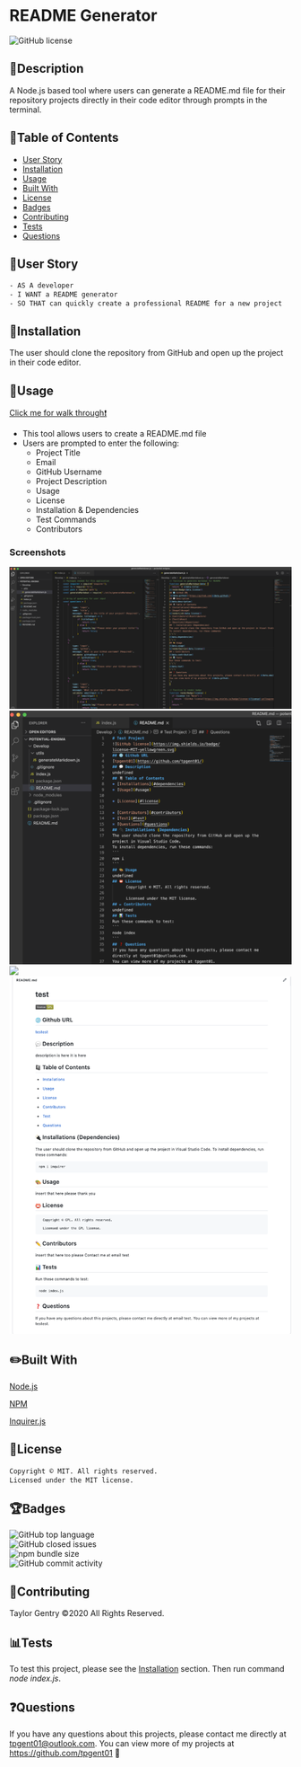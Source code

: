 # README Generator
![GitHub license](https://img.shields.io/badge/license-MIT-blue.svg)

## 💬Description 

A Node.js based tool where users can generate a README.md file for their repository projects directly in their code editor through prompts in the terminal.


## 📓Table of Contents

* [User Story](#User)
* [Installation](#Installation)
* [Usage](#Usage)
* [Built With](#Built)
* [License](#License)
* [Badges](#Badges)
* [Contributing](#Contributing)
* [Tests](#Tests)
* [Questions](#Questions)


## 🧠User Story
```
- AS A developer
- I WANT a README generator
- SO THAT can quickly create a professional README for a new project
```


## 🔌Installation

The user should clone the repository from GitHub and open up the project in their code editor.


## 🎨Usage 
[Click me for walk through❗️](https://drive.google.com/file/d/1KxJ7boEALtbtebXJEEEIg_Rw4Q7qZE_m/view)
* This tool allows users to create a README.md file
* Users are prompted to enter the following:
  - Project Title
  - Email
  - GitHub Username
  - Project Description
  - Usage
  - License
  - Installation & Dependencies
  - Test Commands
  - Contributors

### Screenshots

![](assets/jsFiles.png)
<br>![](assets/readme.png)</br>
![](assets/terminal.gif)
<br>![](assets/example.png)</br>


## ✏️Built With

<p><a href="https://nodejs.org/">Node.js</a></p>
<p><a href="https://www.npmjs.com/">NPM</a></p>
<p><a href="https://www.npmjs.com/package/inquirer">Inquirer.js</a></p>


## 🔐License
```
Copyright © MIT. All rights reserved. 
Licensed under the MIT license.
```


## 🏆Badges

![GitHub top language](https://img.shields.io/github/languages/top/tpgent01/readme-generator)
<br>![GitHub closed issues](https://img.shields.io/github/issues-closed/tpgent01/readme-generator)</br>
![npm bundle size](https://img.shields.io/bundlephobia/min/inquirer)
<br>![GitHub commit activity](https://img.shields.io/github/commit-activity/y/tpgent01/readme-generator)</br>


## 📌Contributing

Taylor Gentry ©2020 All Rights Reserved.


## 📊Tests

To test this project, please see the [Installation](#installation) section. Then run command _node index.js_.


## ❓Questions
If you have any questions about this projects, please contact me directly at tpgent01@outlook.com. 
You can view more of my projects at https://github.com/tpgent01 👾
